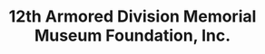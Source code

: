 ---
layout: repo
title: "12th Armored Division Memorial Museum Foundation, Inc."
id: 16785
permalink: repos/16785/
---